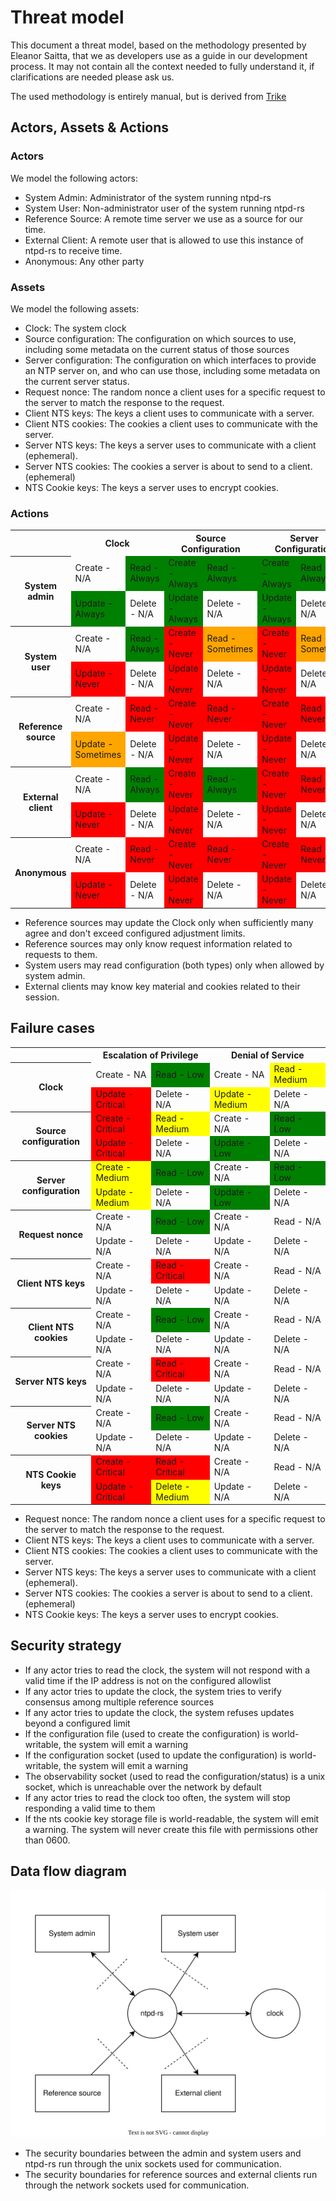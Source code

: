 # Threat model

This document a threat model, based on the methodology presented by Eleanor
Saitta, that we as developers use as a guide in our development process. It may
not contain all the context needed to fully understand it, if clarifications are
needed please ask us.

The used methodology is entirely manual, but is derived from [Trike](https://www.octotrike.org/)

## Actors, Assets & Actions

### Actors

We model the following actors:

- System Admin: Administrator of the system running ntpd-rs
- System User: Non-administrator user of the system running ntpd-rs
- Reference Source: A remote time server we use as a source for our time.
- External Client: A remote user that is allowed to use this instance of
  ntpd-rs to receive time.
- Anonymous: Any other party

### Assets

We model the following assets:

- Clock: The system clock
- Source configuration: The configuration on which sources to use, including
  some metadata on the current status of those sources
- Server configuration: The configuration on which interfaces to provide an
  NTP server on, and who can use those, including some metadata on the current
  server status.
- Request nonce: The random nonce a client uses for a specific request to the server to match the response to the request.
- Client NTS keys: The keys a client uses to communicate with a server.
- Client NTS cookies: The cookies a client uses to communicate with the server.
- Server NTS keys: The keys a server uses to communicate with a client (ephemeral).
- Server NTS cookies: The cookies a server is about to send to a client. (ephemeral)
- NTS Cookie keys: The keys a server uses to encrypt cookies.

### Actions

<table>
    <tr>
        <th></th>
        <th colspan=2>Clock</th>
        <th colspan=2>Source Configuration</th>
        <th colspan=2>Server Configuration</th>
        <th colspan=2>Request Nonce</th>
        <th colspan=2>Client NTS Keys</th>
        <th colspan=2>Client NTS Cookies</th>
        <th colspan=2>Server NTS Keys</th>
        <th colspan=2>Server NTS Cookies</th>
        <th colspan=2>NTS Cookie keys</th>
    </tr>
    <tr>
        <th rowspan=2>System admin</th>
        <td>Create - N/A</td>
        <td bgcolor="green">Read - Always</td>
        <td bgcolor="green">Create - Always</td>
        <td bgcolor="green">Read - Always</td>
        <td bgcolor="green">Create - Always</td>
        <td bgcolor="green">Read - Always</td>
        <td>Create - N/A</td>
        <td bgcolor="green">Read - Always</td>
        <td>Create - N/A</td>
        <td bgcolor="green">Read - Always</td>
        <td>Create - N/A</td>
        <td bgcolor="green">Read - Always</td>
        <td>Create - N/A</td>
        <td bgcolor="green">Read - Always</td>
        <td bgcolor="green">Create - Always</td>
        <td bgcolor="green">Read - Always</td>
        <td bgcolor="green">Create - Always</td>
        <td bgcolor="green">Read - Always</td>
    </tr>
    <tr>
        <td bgcolor="green">Update - Always</td>
        <td>Delete - N/A</td>
        <td bgcolor="green">Update - Always</td>
        <td>Delete - N/A</td>
        <td bgcolor="green">Update - Always</td>
        <td>Delete - N/A</td>
        <td>Update - N/A</td>
        <td>Delete - N/A</td>
        <td>Update - N/A</td>
        <td>Delete - N/A</td>
        <td>Update - N/A</td>
        <td>Delete - N/A</td>
        <td>Update - N/A</td>
        <td>Delete - N/A</td>
        <td>Update - N/A</td>
        <td>Delete - N/A</td>
        <td bgcolor="green">Update - Always</td>
        <td bgcolor="green">Delete - Always</td>
    </tr>
    <tr>
        <th rowspan=2>System user</th>
        <td>Create - N/A</td>
        <td bgcolor="green">Read - Always</td>
        <td bgcolor="red">Create - Never</td>
        <td bgcolor="orange">Read - Sometimes</td>
        <td bgcolor="red">Create - Never</td>
        <td bgcolor="orange">Read - Sometimes</td>
        <td>Create - N/A</td>
        <td bgcolor="orange">Read - Sometimes</td>
        <td>Create - N/A</td>
        <td bgcolor="orange">Read - Sometimes</td>
        <td>Create - N/A</td>
        <td bgcolor="orange">Read - Sometimes</td>
        <td>Create - N/A</td>
        <td bgcolor="orange">Read - Sometimes</td>
        <td bgcolor="orange">Create - Sometimes</td>
        <td bgcolor="orange">Read - Sometimes</td>
        <td bgcolor="orange">Create - Sometimes</td>
        <td bgcolor="orange">Read - Sometimes</td>
    </tr>
    <tr>
        <td bgcolor="red">Update - Never</td>
        <td>Delete - N/A</td>
        <td bgcolor="red">Update - Never</td>
        <td>Delete - N/A</td>
        <td bgcolor="red">Update - Never</td>
        <td>Delete - N/A</td>
        <td>Update - N/A</td>
        <td>Delete - N/A</td>
        <td>Update - N/A</td>
        <td>Delete - N/A</td>
        <td>Update - N/A</td>
        <td>Delete - N/A</td>
        <td>Update - N/A</td>
        <td>Delete - N/A</td>
        <td>Update - N/A</td>
        <td>Delete - N/A</td>
        <td bgcolor="orange">Update - Sometimes</td>
        <td bgcolor="orange">Delete - Sometimes</td>
    </tr>
    <tr>
        <th rowspan=2>Reference source</th>
        <td>Create - N/A</td>
        <td bgcolor="red">Read - Never</td>
        <td bgcolor="red">Create - Never</td>
        <td bgcolor="red">Read - Never</td>
        <td bgcolor="red">Create - Never</td>
        <td bgcolor="red">Read - Never</td>
        <td>Create - N/A</td>
        <td bgcolor="orange">Read - Sometimes</td>
        <td>Create - N/A</td>
        <td bgcolor="orange">Read - Sometimes</td>
        <td>Create - N/A</td>
        <td bgcolor="orange">Read - Sometimes</td>
        <td>Create - N/A</td>
        <td bgcolor="red">Read - Never</td>
        <td bgcolor="red">Create - Never</td>
        <td bgcolor="red">Read - Never</td>
        <td bgcolor="red">Create - Never</td>
        <td bgcolor="red">Read - Never</td>
    </tr>
    <tr>
        <td bgcolor="orange">Update - Sometimes</td>
        <td>Delete - N/A</td>
        <td bgcolor="red">Update - Never</td>
        <td>Delete - N/A</td>
        <td bgcolor="red">Update - Never</td>
        <td>Delete - N/A</td>
        <td>Update - N/A</td>
        <td>Delete - N/A</td>
        <td>Update - N/A</td>
        <td>Delete - N/A</td>
        <td>Update - N/A</td>
        <td>Delete - N/A</td>
        <td>Update - N/A</td>
        <td>Delete - N/A</td>
        <td>Update - N/A</td>
        <td>Delete - N/A</td>
        <td bgcolor="red">Update - Never</td>
        <td bgcolor="red">Delete - Never</td>
    </tr>
    <tr>
        <th rowspan=2>External client</th>
        <td>Create - N/A</td>
        <td bgcolor="green">Read - Always</td>
        <td bgcolor="red">Create - Never</td>
        <td bgcolor="green">Read - Always</td>
        <td bgcolor="red">Create - Never</td>
        <td bgcolor="red">Read - Never</td>
        <td>Create - N/A</td>
        <td bgcolor="red">Read - Never</td>
        <td>Create - N/A</td>
        <td bgcolor="red">Read - Never</td>
        <td>Create - N/A</td>
        <td bgcolor="red">Read - Never</td>
        <td>Create - N/A</td>
        <td bgcolor="orange">Read - Someitmes</td>
        <td bgcolor="orange">Create - Sometimes</td>
        <td bgcolor="orange">Read - Sometimes</td>
        <td bgcolor="red">Create - Never</td>
        <td bgcolor="red">Read - Never</td>
    </tr>
    <tr>
        <td bgcolor="red">Update - Never</td>
        <td>Delete - N/A</td>
        <td bgcolor="red">Update - Never</td>
        <td>Delete - N/A</td>
        <td bgcolor="red">Update - Never</td>
        <td>Delete - N/A</td>
        <td>Update - N/A</td>
        <td>Delete - N/A</td>
        <td>Update - N/A</td>
        <td>Delete - N/A</td>
        <td>Update - N/A</td>
        <td>Delete - N/A</td>
        <td>Update - N/A</td>
        <td>Delete - N/A</td>
        <td>Update - N/A</td>
        <td>Delete - N/A</td>
        <td bgcolor="red">Update - Never</td>
        <td bgcolor="red">Delete - Never</td>
    </tr>
    <tr>
        <th rowspan=2>Anonymous</th>
        <td>Create - N/A</td>
        <td bgcolor="red">Read - Never</td>
        <td bgcolor="red">Create - Never</td>
        <td bgcolor="red">Read - Never</td>
        <td bgcolor="red">Create - Never</td>
        <td bgcolor="red">Read - Never</td>
        <td>Create - N/A</td>
        <td bgcolor="red">Read - Never</td>
        <td>Create - N/A</td>
        <td bgcolor="red">Read - Never</td>
        <td>Create - N/A</td>
        <td bgcolor="red">Read - Never</td>
        <td>Create - N/A</td>
        <td bgcolor="red">Read - Never</td>
        <td bgcolor="red">Create - Never</td>
        <td bgcolor="red">Read - Never</td>
        <td bgcolor="red">Create - Never</td>
        <td bgcolor="red">Read - Never</td>
    </tr>
    <tr>
        <td bgcolor="red">Update - Never</td>
        <td>Delete - N/A</td>
        <td bgcolor="red">Update - Never</td>
        <td>Delete - N/A</td>
        <td bgcolor="red">Update - Never</td>
        <td>Delete - N/A</td>
        <td>Update - N/A</td>
        <td>Delete - N/A</td>
        <td>Update - N/A</td>
        <td>Delete - N/A</td>
        <td>Update - N/A</td>
        <td>Delete - N/A</td>
        <td>Update - N/A</td>
        <td>Delete - N/A</td>
        <td>Update - N/A</td>
        <td>Delete - N/A</td>
        <td bgcolor="red">Update - Never</td>
        <td bgcolor="red">Delete - Never</td>
    </tr>
</table>

- Reference sources may update the Clock only when sufficiently many agree and
  don't exceed configured adjustment limits.
- Reference sources may only know request information related to requests to them.
- System users may read configuration (both types) only when allowed by system
  admin.
- External clients may know key material and cookies related to their session.

## Failure cases

<table>
    <tr>
        <th></th>
        <th colspan=2>Escalation of Privilege</th>
        <th colspan=2>Denial of Service</th>
    </tr>
    <tr>
        <th rowspan=2>Clock</th>
        <td>Create - NA</td>
        <td bgcolor="green">Read - Low</td>
        <td>Create - NA</td>
        <td bgcolor="yellow">Read - Medium</td>
    </tr>
    <tr>
        <td bgcolor="red">Update - Critical</td>
        <td>Delete - N/A</td>
        <td bgcolor="yellow">Update - Medium</td>
        <td>Delete - N/A</td>
    </tr>
    <tr>
        <th rowspan=2>Source configuration</th>
        <td bgcolor="red">Create - Critical</td>
        <td bgcolor="yellow">Read - Medium</td>
        <td>Create - N/A</td>
        <td bgcolor="green">Read - Low</td>
    </tr>
    <tr>
        <td bgcolor="red">Update - Critical</td>
        <td>Delete - N/A</td>
        <td bgcolor="green">Update - Low</td>
        <td>Delete - N/A</td>
    </tr>
    <tr>
        <th rowspan=2>Server configuration</th>
        <td bgcolor="yellow">Create - Medium</td>
        <td bgcolor="green">Read - Low</td>
        <td>Create - N/A</td>
        <td bgcolor="green">Read - Low</td>
    </tr>
    <tr>
        <td bgcolor="yellow">Update - Medium</td>
        <td>Delete - N/A</td>
        <td bgcolor="green">Update - Low</td>
        <td>Delete - N/A</td>
    </tr>
    <tr>
        <th rowspan=2>Request nonce</th>
        <td>Create - N/A</td>
        <td bgcolor="green">Read - Low</td>
        <td>Create - N/A</td>
        <td>Read - N/A</td>
    </tr>
    <tr>
        <td>Update - N/A</td>
        <td>Delete - N/A</td>
        <td>Update - N/A</td>
        <td>Delete - N/A</td>
    </tr>
    <tr>
        <th rowspan=2>Client NTS keys</th>
        <td>Create - N/A</td>
        <td bgcolor="red">Read - Critical</td>
        <td>Create - N/A</td>
        <td>Read - N/A</td>
    </tr>
    <tr>
        <td>Update - N/A</td>
        <td>Delete - N/A</td>
        <td>Update - N/A</td>
        <td>Delete - N/A</td>
    </tr>
    <tr>
        <th rowspan=2>Client NTS cookies</th>
        <td>Create - N/A</td>
        <td bgcolor="green">Read - Low</td>
        <td>Create - N/A</td>
        <td>Read - N/A</td>
    </tr>
    <tr>
        <td>Update - N/A</td>
        <td>Delete - N/A</td>
        <td>Update - N/A</td>
        <td>Delete - N/A</td>
    </tr>
    <tr>
        <th rowspan=2>Server NTS keys</th>
        <td>Create - N/A</td>
        <td bgcolor="red">Read - Critical</td>
        <td>Create - N/A</td>
        <td>Read - N/A</td>
    </tr>
    <tr>
        <td>Update - N/A</td>
        <td>Delete - N/A</td>
        <td>Update - N/A</td>
        <td>Delete - N/A</td>
    </tr>
    <tr>
        <th rowspan=2>Server NTS cookies</th>
        <td>Create - N/A</td>
        <td bgcolor="green">Read - Low</td>
        <td>Create - N/A</td>
        <td>Read - N/A</td>
    </tr>
    <tr>
        <td>Update - N/A</td>
        <td>Delete - N/A</td>
        <td>Update - N/A</td>
        <td>Delete - N/A</td>
    </tr>
    <tr>
        <th rowspan=2>NTS Cookie keys</th>
        <td bgcolor="red">Create - Critical</td>
        <td bgcolor="red">Read - Critical</td>
        <td>Create - N/A</td>
        <td>Read - N/A</td>
    </tr>
    <tr>
        <td bgcolor="red">Update - Critical</td>
        <td bgcolor="yellow">Delete - Medium</td>
        <td>Update - N/A</td>
        <td>Delete - N/A</td>
    </tr>
</table>

 - Request nonce: The random nonce a client uses for a specific request to the server to match the response to the request.
 - Client NTS keys: The keys a client uses to communicate with a server.
 - Client NTS cookies: The cookies a client uses to communicate with the server.
 - Server NTS keys: The keys a server uses to communicate with a client (ephemeral).
 - Server NTS cookies: The cookies a server is about to send to a client. (ephemeral)
 - NTS Cookie keys: The keys a server uses to encrypt cookies.

## Security strategy

- If any actor tries to read the clock, the system will not respond with a
  valid time if the IP address is not on the configured allowlist
- If any actor tries to update the clock, the system tries to verify consensus
  among multiple reference sources
- If any actor tries to update the clock, the system refuses updates beyond a
  configured limit
- If the configuration file (used to create the configuration) is
  world-writable, the system will emit a warning
- If the configuration socket (used to update the configuration) is
  world-writable, the system will emit a warning
- The observability socket (used to read the configuration/status) is a unix
  socket, which is unreachable over the network by default
- If any actor tries to read the clock too often, the system will stop
  responding a valid time to them
- If the nts cookie key storage file is world-readable, the system will emit a warning. The system will never create this file with permissions other than 0600.

## Data flow diagram

![](flowdiagram.svg)

- The security boundaries between the admin and system users and ntpd-rs run
  through the unix sockets used for communication.
- The security boundaries for reference sources and external clients run
  through the network sockets used for communication.
